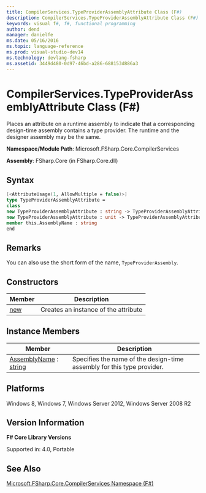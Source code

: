 ```yaml
---
title: CompilerServices.TypeProviderAssemblyAttribute Class (F#)
description: CompilerServices.TypeProviderAssemblyAttribute Class (F#)
keywords: visual f#, f#, functional programming
author: dend
manager: danielfe
ms.date: 05/16/2016
ms.topic: language-reference
ms.prod: visual-studio-dev14
ms.technology: devlang-fsharp
ms.assetid: 3449d480-0d97-46bd-a286-688153d886a3 
---
```


# CompilerServices.TypeProviderAssemblyAttribute Class (F#)

Places an attribute on a runtime assembly to indicate that a corresponding design-time assembly contains a type provider. The runtime and the designer assembly may be the same.

**Namespace/Module Path**: Microsoft.FSharp.Core.CompilerServices

**Assembly**: FSharp.Core (in FSharp.Core.dll)


## Syntax

```fsharp
[<AttributeUsage(1, AllowMultiple = false)>]
type TypeProviderAssemblyAttribute =
class
new TypeProviderAssemblyAttribute : string -> TypeProviderAssemblyAttribute
new TypeProviderAssemblyAttribute : unit -> TypeProviderAssemblyAttribute
member this.AssemblyName : string
end
```

## Remarks
You can also use the short form of the name, `TypeProviderAssembly`.

## Constructors

|Member|Description|
|------|-----------|
|[new](https://msdn.microsoft.com/library/ae7daf6f-4c71-4032-9046-ffceeb8f408a)|Creates an instance of the attribute|

## Instance Members

|Member|Description|
|------|-----------|
|[AssemblyName](https://msdn.microsoft.com/library/0a6c14d2-8566-4796-9f96-a8d6dc541016) : [string](https://msdn.microsoft.com/library/12b97856-ec80-4f70-a018-afb0753f755a)|Specifies the name of the design-time assembly for this type provider.|

## Platforms
Windows 8, Windows 7, Windows Server 2012, Windows Server 2008 R2

## Version Information
**F# Core Library Versions**

Supported in: 4.0, Portable

## See Also
[Microsoft.FSharp.Core.CompilerServices Namespace &#40;F&#35;&#41;](Microsoft.FSharp.Core.CompilerServices-Namespace-%5BFSharp%5D.md)
